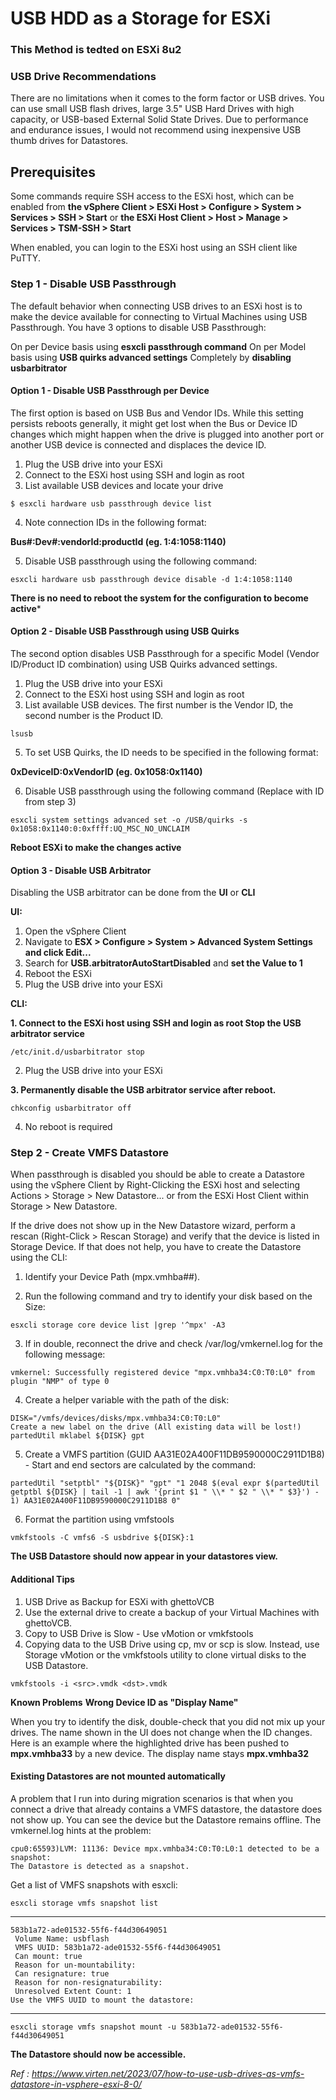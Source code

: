 # USB HDD as a Storage for ESXi

### This Method is tedted on ESXi 8u2

### USB Drive Recommendations
There are no limitations when it comes to the form factor or USB drives. You can use small USB flash drives, large 3.5" USB Hard Drives with high capacity, or USB-based External Solid State Drives. Due to performance and endurance issues, I would not recommend using inexpensive USB thumb drives for Datastores.

## Prerequisites
Some commands require SSH access to the ESXi host, which can be enabled from **the vSphere Client > ESXi Host > Configure > System > Services > SSH > Start**
or **the ESXi Host Client > Host > Manage >  Services > TSM-SSH > Start**
 
When enabled, you can login to the ESXi host using an SSH client like PuTTY.

### Step 1 - Disable USB Passthrough
The default behavior when connecting USB drives to an ESXi host is to make the device available for connecting to Virtual Machines using USB Passthrough. You have 3 options to disable USB Passthrough:

On per Device basis using **esxcli passthrough command**
On per Model basis using **USB quirks advanced settings**
Completely by **disabling usbarbitrator**

#### Option 1 - Disable USB Passthrough per Device

The first option is based on USB Bus and Vendor IDs. While this setting persists reboots generally, it might get lost when the Bus or Device ID changes which might happen when the drive is plugged into another port or another USB device is connected and displaces the device ID.

1. Plug the USB drive into your ESXi
2. Connect to the ESXi host using SSH and login as root
3. List available USB devices and locate your drive

```
$ esxcli hardware usb passthrough device list
```

4. Note connection IDs in the following format:

**Bus#:Dev#:vendorId:productId (eg. 1:4:1058:1140)**

5. Disable USB passthrough using the following command:

```
esxcli hardware usb passthrough device disable -d 1:4:1058:1140
```

**There is no need to reboot the system for the configuration to become active***

#### Option 2 - Disable USB Passthrough using USB Quirks

The second option disables USB Passthrough for a specific Model (Vendor ID/Product ID combination) using USB Quirks advanced settings.

1. Plug the USB drive into your ESXi
2. Connect to the ESXi host using SSH and login as root
3. List available USB devices. The first number is the Vendor ID, the second number is the Product ID.

``` 
lsusb
```


5. To set USB Quirks, the ID needs to be specified in the following format: 

**0xDeviceID:0xVendorID (eg. 0x1058:0x1140)**

6. Disable USB passthrough using the following command (Replace with ID from step 3)

```
esxcli system settings advanced set -o /USB/quirks -s 0x1058:0x1140:0:0xffff:UQ_MSC_NO_UNCLAIM
```

**Reboot ESXi to make the changes active**
 

#### Option 3 - Disable USB Arbitrator

Disabling the USB arbitrator can be done from the **UI** or **CLI**

**UI:**

1. Open the vSphere Client
2. Navigate to **ESX > Configure > System > Advanced System Settings and click Edit...**
3. Search for **USB.arbitratorAutoStartDisabled** and **set the Value to 1**
4. Reboot the ESXi
5. Plug the USB drive into your ESXi

**CLI:**

**1. Connect to the ESXi host using SSH and login as root
Stop the USB arbitrator service**
```
/etc/init.d/usbarbitrator stop
```
2. Plug the USB drive into your ESXi

**3. Permanently disable the USB arbitrator service after reboot.**

```
chkconfig usbarbitrator off
```

4. No reboot is required

### Step 2 - Create VMFS Datastore

When passthrough is disabled you should be able to create a Datastore using the vSphere Client by Right-Clicking the ESXi host and selecting Actions > Storage > New Datastore... or from the ESXi Host Client within Storage > New Datastore.

If the drive does not show up in the New Datastore wizard, perform a rescan (Right-Click > Rescan Storage) and verify that the device is listed in Storage Device. If that does not help, you have to create the Datastore using the CLI:

1. Identify your Device Path (mpx.vmhba##). 

2. Run the following command and try to identify your disk based on the Size:

```
esxcli storage core device list |grep '^mpx' -A3
```

3. If in double, reconnect the drive and check /var/log/vmkernel.log for the following message:

```
vmkernel: Successfully registered device "mpx.vmhba34:C0:T0:L0" from plugin "NMP" of type 0
```

4. Create a helper variable with the path of the disk:
   
```
DISK="/vmfs/devices/disks/mpx.vmhba34:C0:T0:L0"
Create a new label on the drive (All existing data will be lost!)
partedUtil mklabel ${DISK} gpt
```
5. Create a VMFS partition (GUID AA31E02A400F11DB9590000C2911D1B8) - Start and end sectors are calculated by the command:
   
```
partedUtil "setptbl" "${DISK}" "gpt" "1 2048 $(eval expr $(partedUtil getptbl ${DISK} | tail -1 | awk '{print $1 " \\* " $2 " \\* " $3}') - 1) AA31E02A400F11DB9590000C2911D1B8 0"
```
6. Format the partition using vmfstools

```
vmkfstools -C vmfs6 -S usbdrive ${DISK}:1
```


**The USB Datastore should now appear in your datastores view.**

#### Additional Tips

1. USB Drive as Backup for ESXi with ghettoVCB
2. Use the external drive to create a backup of your Virtual Machines with ghettoVCB.
3. Copy to USB Drive is Slow - Use vMotion or vmkfstools
4. Copying data to the USB Drive using cp, mv or scp is slow. Instead, use Storage vMotion or the vmkfstools utility to clone virtual disks to the USB Datastore.

```
vmkfstools -i <src>.vmdk <dst>.vmdk
```

**Known Problems**
**Wrong Device ID as "Display Name"**

When you try to identify the disk, double-check that you did not mix up your drives. The name shown in the UI does not change when the ID changes. Here is an example where the highlighted drive has been pushed to **mpx.vmhba33** by a new device. The display name stays **mpx.vmhba32**

#### Existing Datastores are not mounted automatically
A problem that I run into during migration scenarios is that when you connect a drive that already contains a VMFS datastore, the datastore does not show up. You can see the device but the Datastore remains offline. The vmkernel.log hints at the problem:

 ```
cpu0:65593)LVM: 11136: Device mpx.vmhba34:C0:T0:L0:1 detected to be a snapshot:
The Datastore is detected as a snapshot.
```

Get a list of VMFS snapshots with esxcli:

```
esxcli storage vmfs snapshot list
```

---
```
583b1a72-ade01532-55f6-f44d30649051
 Volume Name: usbflash
 VMFS UUID: 583b1a72-ade01532-55f6-f44d30649051
 Can mount: true
 Reason for un-mountability:
 Can resignature: true
 Reason for non-resignaturability:
 Unresolved Extent Count: 1
Use the VMFS UUID to mount the datastore:
```
---

```
esxcli storage vmfs snapshot mount -u 583b1a72-ade01532-55f6-f44d30649051
```


**The Datastore should now be accessible.**


_Ref : https://www.virten.net/2023/07/how-to-use-usb-drives-as-vmfs-datastore-in-vsphere-esxi-8-0/_
